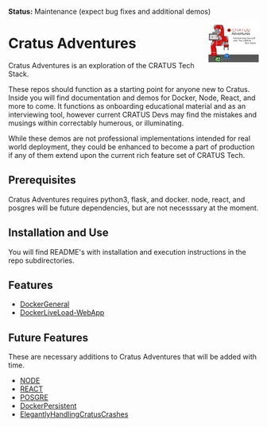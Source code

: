 **Status:** Maintenance (expect bug fixes and additional demos)

<img src="logo.png" width=20% align="right" /> 

# Cratus Adventures

Cratus Adventures is an exploration of the CRATUS Tech Stack.

These repos should function as a starting point for anyone new to Cratus. 
Inside you will find documentation and demos for Docker, Node, React, and more to come.
It functions as onboarding educational material and as an interviewing tool, however current CRATUS Devs may find the mistakes and musings within correctably humerous, or illuminating.

While these demos are not professional implementations intended for real world deployment, they could be enhanced to become a part of production if any of them extend upon the current rich feature set of CRATUS Tech.

## Prerequisites 
Cratus Adventures requires python3, flask, and docker.
node, react, and posgres will be future dependencies, but are not necesssary at the moment.

## Installation and Use
You will find README's with installation and execution instructions in the repo subdirectories.

## Features
- [DockerGeneral](/docker)
- [DockerLiveLoad-WebApp](/docker/demo_01)

## Future Features
These are necessary additions to Cratus Adventures that will be added with time.

- [NODE](/nodejs)
- [REACT](/react)
- [POSGRE](/posgre)
- [DockerPersistent](/posgres_flask_interaction)
- [ElegantlyHandlingCratusCrashes](/)
